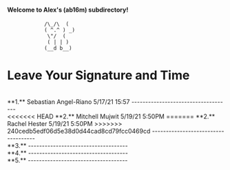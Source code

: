 #### Welcome to Alex's (ab16m) subdirectory!

 				/\_/\  (
 				( ^.^ ) _)
  				 \"/  (
				 ( | | )
				(__d b__)

Leave Your Signature and Time
=============================
<br>
**1.** Sebastian Angel-Riano 5/17/21    15:57
------------------------------------
<br>
<<<<<<< HEAD
**2.** Mitchell Mujwit 5/19/21 5:50PM
=======
**2.** Rachel Hester 5/19/21 5:50PM
>>>>>>> 240cedb5edf06d5e38d0d44cad8cd79fcc0469cd
------------------------------------
<br>
**3.** 
------------------------------------
<br>
**4.** 
------------------------------------
<br>
**5.** 
------------------------------------
